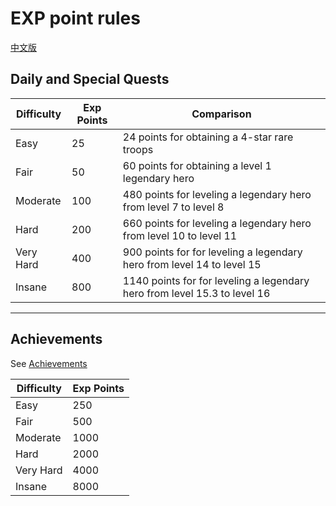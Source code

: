 # EXP point rules

[中文版](zh.exp-point-rules)

## Daily and Special Quests

| Difficulty  | Exp Points | Comparison             |
| ----------- | -----------| ---------------------- |
| Easy        | 25         | 24 points for obtaining a 4-star rare troops |
| Fair        | 50         | 60 points for obtaining a level 1 legendary hero |
| Moderate    | 100        | 480 points for leveling a legendary hero from level 7 to level 8 |
| Hard        | 200        | 660 points for leveling a legendary hero from level 10 to level 11 |
| Very Hard   | 400        | 900 points for for leveling a legendary hero from level 14 to level 15  |
| Insane      | 800        | 1140 points for for leveling a legendary hero from level 15.3 to level 16  |

----

## Achievements

See [Achievements](achievements)

| Difficulty  | Exp Points |
| ----------- | -----------|
| Easy        | 250        |
| Fair        | 500        |
| Moderate    | 1000       |
| Hard        | 2000       |
| Very Hard   | 4000       |
| Insane      | 8000       |
